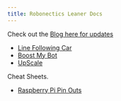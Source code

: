 ```yaml
---
title: Robonectics Leaner Docs
---
```


Check out the [Blog here for updates](https://robonectics.github.io/learner/_posts/2025-03-16-Welcome.md)

- [Line Following Car](https://example.com)
- [Boost My Bot](https://example.com)
- [UpScale](https://example.com)


Cheat Sheets.
- [Raspberry Pi Pin Outs](https://pinout.xyz/)
